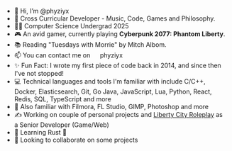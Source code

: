- 👋 Hi, I’m @phyziyx
- 👀 Cross Curricular Developer - Music, Code, Games and Philosophy.
- 👨‍🎓 Computer Science Undergrad 2025
- 🎮 An avid gamer, currently playing **Cyberpunk 2077: Phantom Liberty**.
- 📚 Reading "Tuesdays with Morrie" by Mitch Albom.
- 📫 You can contact me on <img src="https://discord.com/assets/3437c10597c1526c3dbd98c737c2bcae.svg" width="14" height="14"> phyziyx
- ✨ Fun Fact: I wrote my first piece of code back in 2014, and since then I've not stopped!
- 💻 Technical languages and tools I'm familiar with include C/C++, Docker, Elasticsearch, Git, Go Java, JavaScript, Lua, Python, React, Redis, SQL, TypeScript and more
- 🎨 Also familiar with Filmora, FL Studio, GIMP, Photoshop and more
- ✍ Working on couple of personal projects and [Liberty City Roleplay](https://lc-rp.mp) as a Senior Developer (Game/Web)
- 🌱 Learning Rust 🦀
- 💞️ Looking to collaborate on some projects

<!---
  Peeking huh?
--->
